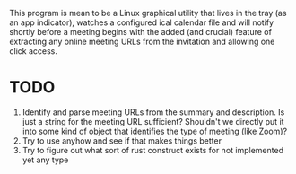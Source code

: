 This program is mean to be a Linux graphical utility that lives in the tray (as an app indicator), watches a configured ical calendar file and will notify shortly before a meeting begins with the added (and crucial) feature of extracting any online meeting URLs from the invitation and allowing one click access.

# TODO

1. Identify and parse meeting URLs from the summary and description. Is just a string for the meeting URL sufficient? Shouldn't we directly put it into some kind of object that identifies the type of meeting (like Zoom)?
1. Try to use anyhow and see if that makes things better
1. Try to figure out what sort of rust construct exists for not implemented yet any type
